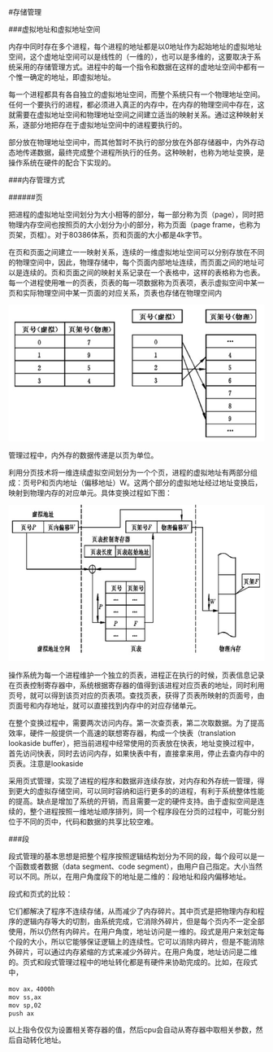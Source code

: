 #存储管理

###虚拟地址和虚拟地址空间

内存中同时存在多个进程，每个进程的地址都是以0地址作为起始地址的虚拟地址空间，这个虚地址空间可以是线性的（一维的），也可以是多维的，这要取决于系统采用的存储管理方式。进程中的每一个指令和数据在这样的虚地址空间中都有一个惟一确定的地址，即虚拟地址。

每一个进程都具有各自独立的虚拟地址空间，而整个系统只有一个物理地址空间。任何一个要执行的进程，都必须进入真正的内存中，在内存的物理空间中存在，这就需要在虚拟地址空间和物理地址空间之间建立适当的映射关系。通过这种映射关系，逐部分地把存在于虚拟地址空间中的进程要执行的。

部分放在物理地址空间中，而其他暂时不执行的部分放在外部存储器中，内外存动态地传递数据，最终完成整个进程所执行的任务。这种映射，也称为地址变换，是操作系统在硬件的配合下实现的。

###内存管理方式

######页

把进程的虚拟地址空间划分为大小相等的部分，每一部分称为页（page），同时把物理内存空间也按照页的大小划分为小的部分，称为页面（page frame，也称为页架，页框）。对于80386体系，页和页面的大小都是4k字节。

在页和页面之间建立一一映射关系，连续的一维虚拟地址空间可以分别存放在不同的物理空间中，因此，物理存储中，每个页面内部地址连续，而页面之间的地址可以是连续的。页和页面之间的映射关系记录在一个表格中，这样的表格称为也表。每一个进程使用唯一的页表，页表的每一项数据称为页表项，表示虚拟空间中某一页和实际物理空间中某一页面的对应关系，页表也存储在物理空间内

![image](https://github.com/dj99fei/study/blob/master/os/images/169C5A42-7A63-4EF7-B5F7-397E16A44424.png?raw=true)

管理过程中，内外存的数据传递是以页为单位。

利用分页技术将一维连续虚拟空间划分为一个个页，进程的虚拟地址有两部分组成：页号P和页内地址（偏移地址）W。这两个部分的虚拟地址经过地址变换后，映射到物理内存的对应单元。具体变换过程如下图：

![image](https://github.com/dj99fei/study/blob/master/os/images/169C5A42-7A63-4EF7-B5F7-397E16A44425.png?raw=true)

操作系统为每一个进程维护一个独立的页表，进程正在执行的时候，页表信息记录在页表控制寄存器中，系统根据寄存器的值得到该进程对应页表的地址，同时利用页号，就可以得到该页对应的页表项。查找页表，获得了页表所映射的页面号，由页面号和内存地址，就可以直接找到内存中的对应存储单元。

在整个变换过程中，需要两次访问内存。第一次查页表，第二次取数据。为了提高效率，硬件一般提供一个高速的联想寄存器，构成一个快表（translation lookaside buffer），把当前进程中经常使用的页表放在快表，地址变换过程中，首先访问快表，同时去访问内存，如果快表中有，直接拿来用，停止去查内存中的页表。注意是lookaside

采用页式管理，实现了进程的程序和数据非连续存放，对内存和外存统一管理，得到更大的虚拟存储空间，可以同时容纳和运行更多的的进程，有利于系统整体性能的提高。缺点是增加了系统的开销，而且需要一定的硬件支持。由于虚拟空间是连续的，整个进程按照一维地址顺序排列，同一个程序段在分页的过程中，可能分别位于不同的页中，代码和数据的共享比较空难。


###段

段式管理的基本思想是把整个程序按照逻辑结构划分为不同的段，每个段可以是一个函数或者数据（data segment、code segment），由用户自己指定。大小当然可以不同。所以，在用户角度段下的地址是二维的：段地址和段内偏移地址。

段式和页式的比较：

它们都解决了程序不连续存储，从而减少了内存碎片。其中页式是把物理内存和程序的逻辑内存等大的切割，由系统完成，它消除外碎片，但是每个页内不一定全部使用，所以仍然有内碎片。在用户角度，地址访问是一维的。段式是用户来划定每个段的大小，所以它能够保证逻辑上的连续性。它可以消除内碎片，但是不能消除外碎片，可以通过内存紧缩的方式来减少外碎片。在用户角度，地址访问是二维的。页式和段式管理过程中的地址转化都是有硬件来协助完成的。比如，在段式中，

	mov ax，4000h
	mov ss,ax
	mov sp,02
	push ax

以上指令仅仅为设置相关寄存器的值，然后cpu会自动从寄存器中取相关参数，然后自动转化地址。 
